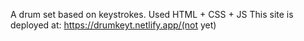 A drum set based on keystrokes.
Used HTML + CSS + JS
This site is deployed at: https://drumkeyt.netlify.app/(not yet)